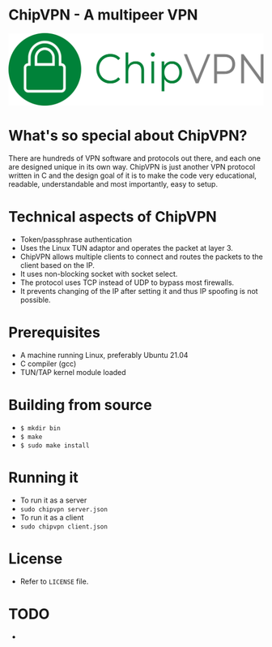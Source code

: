 # ChipVPN - A multipeer VPN 
![logo](https://github.com/coldchip/chipvpn/raw/master/docs/chipvpn.png)

# What's so special about ChipVPN?
There are hundreds of VPN software and protocols out there, and each one are designed unique in its own way. ChipVPN is just another VPN protocol written in C and the design goal of it is to make the code very educational, readable, understandable and most importantly, easy to setup. 

# Technical aspects of ChipVPN
- Token/passphrase authentication
- Uses the Linux TUN adaptor and operates the packet at layer 3. 
- ChipVPN allows multiple clients to connect and routes the packets to the client based on the IP.
- It uses non-blocking socket with socket select. 
- The protocol uses TCP instead of UDP to bypass most firewalls.
- It prevents changing of the IP after setting it and thus IP spoofing is not possible. 
# Prerequisites
- A machine running Linux, preferably Ubuntu 21.04
- C compiler (gcc)
- TUN/TAP kernel module loaded

# Building from source
- `$ mkdir bin`
- `$ make`
- `$ sudo make install`

# Running it
- To run it as a server
- `sudo chipvpn server.json`
- To run it as a client
- `sudo chipvpn client.json`

# License
- Refer to `LICENSE` file. 

# TODO
- 